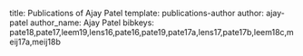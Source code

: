 title: Publications of Ajay Patel
template: publications-author
author: ajay-patel
author_name: Ajay Patel
bibkeys: pate18,pate17,leem19,lens16,pate16,pate19,pate17a,lens17,pate17b,leem18c,meij17a,meij18b